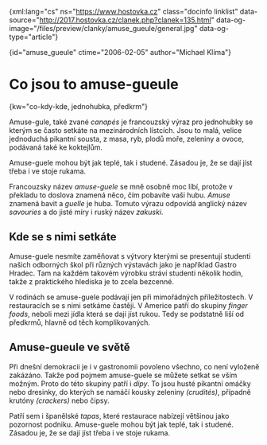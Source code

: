 
{xml:lang="cs" ns="https://www.hostovka.cz" class="docinfo linklist" data-source="http://2017.hostovka.cz/clanek.php?clanek=135.html" data-og-image="/files/preview/clanky/amuse_gueule/general.jpg" data-og-type="article"}


{id="amuse\_gueule" ctime="2006-02-05" author="Michael Klíma"}


# Co jsou to amuse-gueule


{kw="co-kdy-kde, jednohubka, předkrm"}


Amuse-gule, také zvané _canapés_ je francouzský výraz pro jednohubky se kterým se často setkáte na mezinárodních lístcích. Jsou to malá, velice jednoduchá pikantní sousta, z masa, ryb, plodů moře, zeleniny a ovoce, podávaná také ke koktejlům.


Amuse-guele mohou být jak teplé, tak i studené. Zásadou je, že se dají jíst třeba i ve stoje rukama.


Francouzsky název _amuse-guele_ se mně osobně moc líbí, protože v překladu to doslova znamená něco, čím pobavíte vaši hubu. _Amuse_ znamená bavit a _guelle_ je huba. Tomuto výrazu odpovídá anglický název _savouries_ a do jisté míry i ruský název _zakuski_.


## Kde se s nimi setkáte


Amuse-guele nesmíte zaměňovat s výtvory kterými se presentují studenti našich odborných škol při různých výstavách jako je například Gastro Hradec. Tam na každém takovém výrobku stráví studenti několik hodin, takže z praktického hlediska je to zcela bezcenné.


V rodinách se amuse-guele podávají jen při mimořádných příležitostech. V restauracích se s nimi setkáme častěji. V Americe patří do skupiny _finger foods_, neboli mezi jídla která se dají jíst rukou. Tedy se podstatně liší od předkrmů, hlavně od těch komplikovaných.


## Amuse-gueule ve světě


Při dnešní demokracii je i v gastronomii povoleno všechno, co není vyloženě zakázáno. Takže pod pojmem amuse-guele se můžete setkat se vším možným. Proto do této skupiny patří i _dipy_. To jsou husté pikantní omáčky nebo dresinky, do kterých se namáčí kousky zeleniny _(crudités)_, případně krutóny _(crackers)_ nebo čipsy.


Patří sem i španělské _tapas_, které restaurace nabízejí většinou jako pozornost podniku. Amuse-guele mohou být jak teplé, tak i studené. Zásadou je, že se dají jíst třeba i ve stoje rukama.
